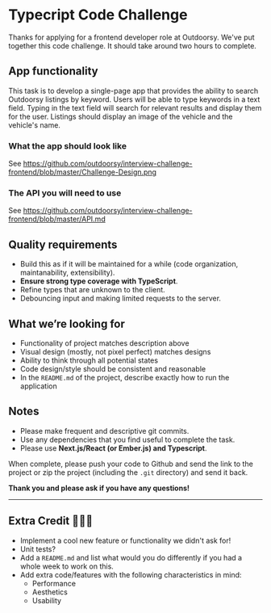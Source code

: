 # Typecript Code Challenge

Thanks for applying for a frontend developer role at Outdoorsy. We've put together this code challenge. It should take around two hours to complete.

## App functionality
This task is to develop a single-page app that provides the ability to search Outdoorsy listings by keyword. Users will be able to type keywords in a text field. Typing in the text field will search for relevant results and display them for the user. Listings should display an image of the vehicle and the vehicle's name.
### What the app should look like
See https://github.com/outdoorsy/interview-challenge-frontend/blob/master/Challenge-Design.png
### The API you will need to use
See https://github.com/outdoorsy/interview-challenge-frontend/blob/master/API.md

## Quality requirements
- Build this as if it will be maintained for a while (code organization, maintanability, extensibility).
- **Ensure strong type coverage with TypeScript**.
- Refine types that are unknown to the client.
- Debouncing input and making limited requests to the server.
## What we’re looking for
- Functionality of project matches description above
- Visual design (mostly, not pixel perfect) matches designs
- Ability to think through all potential states
- Code design/style should be consistent and reasonable
- In the `README.md` of the project, describe exactly how to run the application
## Notes
- Please make frequent and descriptive git commits.
- Use any dependencies that you find useful to complete the task.
- Please use **Next.js/React (or Ember.js) and Typescript**.

When complete, please push your code to Github and send the link to the project or zip the project (including the `.git` directory) and send it back.

**Thank you and please ask if you have any questions!**

---
## Extra Credit 🚀🚀🚀
- Implement a cool new feature or functionality we didn't ask for!
- Unit tests?
- Add a `README.md` and list what would you do differently if you had a whole week to work on this.
- Add extra code/features with the following characteristics in mind:
  - Performance
  - Aesthetics
  - Usability